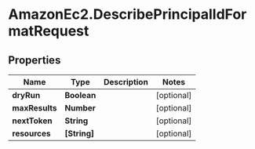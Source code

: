 # AmazonEc2.DescribePrincipalIdFormatRequest

## Properties

Name | Type | Description | Notes
------------ | ------------- | ------------- | -------------
**dryRun** | **Boolean** |  | [optional] 
**maxResults** | **Number** |  | [optional] 
**nextToken** | **String** |  | [optional] 
**resources** | **[String]** |  | [optional] 


